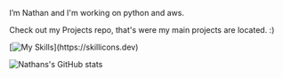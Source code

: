 <!-- ![Alt Text](https://media.tenor.com/izMON9ssKbAAAAAd/star-wars-obi-wan.gif) -->

  I’m Nathan and I'm working on python and aws.
  
 Check out my Projects repo, that's were my main projects are located. :)

[![My Skills](https://skillicons.dev/icons?i=ts,js,express,mongodb,react,rust,postgres,bash,solidity,linux,git,nodejs,)](https://skillicons.dev)


![Nathans's GitHub stats](https://github-readme-stats.vercel.app/api?username=nslee333&show_icons=true&theme=chartreuse-dark)


<!-- [![Top Langs](https://github-readme-stats.vercel.app/api/top-langs/?username=nslee333&show_icons=true&theme=dark)](https://github.com/nslee333/github-readme-stats) -->

